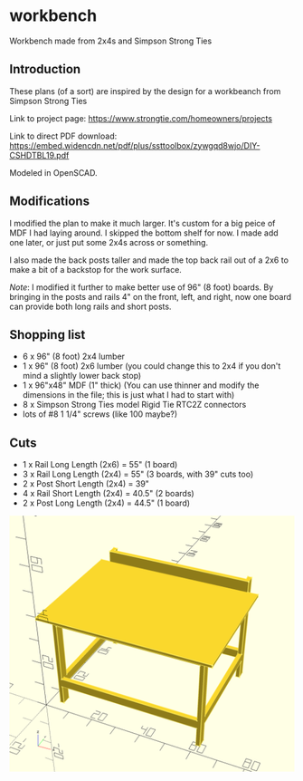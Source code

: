 # workbench

Workbench made from 2x4s and Simpson Strong Ties

## Introduction

These plans (of a sort) are inspired by the design for a workbeanch from Simpson Strong Ties

Link to project page: https://www.strongtie.com/homeowners/projects

Link to direct PDF download: https://embed.widencdn.net/pdf/plus/ssttoolbox/zywgqd8wjo/DIY-CSHDTBL19.pdf

Modeled in OpenSCAD.

## Modifications

I modified the plan to make it much larger. It's custom for a big peice of MDF I had laying around. I skipped the bottom shelf for now. I made add one later, or just put some 2x4s across or something.

I also made the back posts taller and made the top back rail out of a 2x6 to make a bit of a backstop for the work surface.

_Note_: I modified it further to make better use of 96" (8 foot) boards. By bringing in the posts and rails 4" on the front, left, and right, now one board can provide both long rails and short posts.

## Shopping list

- 6 x 96" (8 foot) 2x4 lumber
- 1 x 96" (8 foot) 2x6 lumber (you could change this to 2x4 if you don't mind a slightly lower back stop)
- 1 x 96"x48" MDF (1" thick) (You can use thinner and modify the dimensions in the file; this is just what I had to start with)
- 8 x Simpson Strong Ties model Rigid Tie RTC2Z connectors
- lots of #8 1 1/4" screws (like 100 maybe?)

## Cuts

- 1 x Rail Long Length (2x6) =  55" (1 board)
- 3 x Rail Long Length (2x4) =  55" (3 boards, with 39" cuts too)
- 2 x Post Short Length (2x4) =  39" 
- 4 x Rail Short Length (2x4) =  40.5" (2 boards)
- 2 x Post Long Length (2x4) = 44.5" (1 board)

![alt text](workbench-diagonal-perspective-render.png "Modified workbench render")